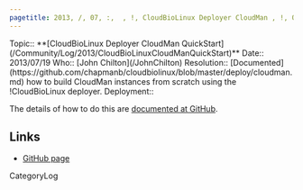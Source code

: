 ```yaml
---
pagetitle: 2013, /, 07, :,  , !, CloudBioLinux Deployer CloudMan , !, QuickStart
---
```



<div class='logbox'>
 Topic:: **[CloudBioLinux Deployer CloudMan QuickStart](/Community/Log/2013/CloudBioLinuxCloudManQuickStart)**
 Date:: 2013/07/19
 Who:: [John Chilton](/JohnChilton)
 Resolution:: [Documented](https://github.com/chapmanb/cloudbiolinux/blob/master/deploy/cloudman.md) how to build CloudMan instances from scratch using the !CloudBioLinux deployer.
 Deployment:: 
</div>

The details of how to do this are [documented at GitHub](https://github.com/chapmanb/cloudbiolinux/blob/master/deploy/cloudman.md).

## Links

* [GitHub page](https://github.com/chapmanb/cloudbiolinux/blob/master/deploy/cloudman.md)

CategoryLog

